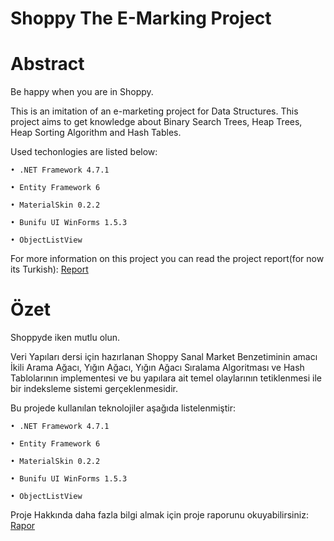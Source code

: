 # Shoppy The E-Marking Project

# Abstract
Be happy when you are in Shoppy.

This is an imitation of an e-marketing project for Data Structures.
This project aims to get knowledge about Binary Search Trees, Heap Trees, Heap Sorting Algorithm and Hash Tables.

Used techonlogies are listed below:

    • .NET Framework 4.7.1

    • Entity Framework 6

    • MaterialSkin 0.2.2

    • Bunifu UI WinForms 1.5.3

    • ObjectListView

For more information on this project you can read the project report(for now its Turkish): <a href="https://drive.google.com/open?id=1bfqqT7cwR17GJQHo_Vjl0gh0sU01kWwv">Report</a>


# Özet
Shoppyde iken mutlu olun.

Veri Yapıları dersi için hazırlanan Shoppy Sanal Market Benzetiminin amacı 
İkili Arama Ağacı, Yığın Ağacı, Yığın Ağacı Sıralama Algoritması ve Hash Tablolarının 
implementesi ve bu yapılara ait temel olaylarının tetiklenmesi ile bir indeksleme sistemi gerçeklenmesidir.

Bu projede kullanılan teknolojiler aşağıda listelenmiştir:

    • .NET Framework 4.7.1

    • Entity Framework 6

    • MaterialSkin 0.2.2

    • Bunifu UI WinForms 1.5.3

    • ObjectListView
  
Proje Hakkında daha fazla bilgi almak için proje raporunu okuyabilirsiniz:  <a href="https://drive.google.com/open?id=1bfqqT7cwR17GJQHo_Vjl0gh0sU01kWwv">Rapor</a>
